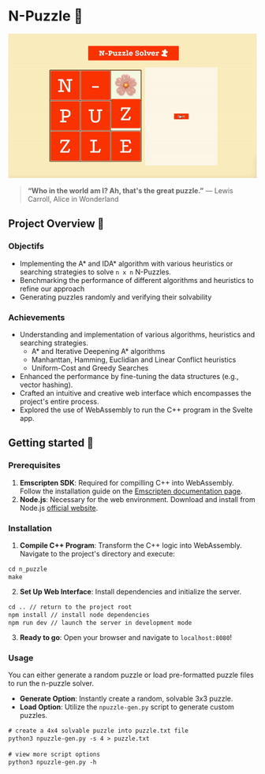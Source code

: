 # N-Puzzle 🧩

![preview](/assets/npuzzle.gif)
> **“Who in the world am I? Ah, that's the great puzzle.”**
> ― Lewis Carroll, Alice in Wonderland

## Project Overview 🔎
### Objectifs
- Implementing the A* and IDA* algorithm with various heuristics or searching strategies to solve `n x n` N-Puzzles.
- Benchmarking the performance of different algorithms and heuristics to refine our approach
- Generating puzzles randomly and verifying their solvability

### Achievements
- Understanding and implementation of various algorithms, heuristics and searching strategies.
    - A* and Iterative Deepening A* algorithms
    - Manhanttan, Hamming, Euclidian and Linear Conflict heuristics
    - Uniform-Cost and Greedy Searches
- Enhanced the performance by fine-tuning the data structures (e.g., vector hashing).
- Crafted an intuitive and creative web interface which encompasses the project's entire process.
- Explored the use of WebAssembly to run the C++ program in the Svelte app.

## Getting started 🦾

### Prerequisites
1. **Emscripten SDK**: Required for compilling C++ into WebAssembly. Follow the installation guide on the [Emscripten documentation page](https://emscripten.org/docs/getting_started/downloads.html). 
2. **Node.js**: Necessary for the web environment. Download and install from Node.js [official website](https://nodejs.org/en/download).

### Installation
1. **Compile C++ Program**: Transform the C++ logic into WebAssembly. Navigate to the project's directory and execute:
```
cd n_puzzle
make
```
2. **Set Up Web Interface**: Install dependencies and initialize the server.
```
cd .. // return to the project root
npm install // install node dependencies
npm run dev // launch the server in development mode
```
3. **Ready to go**: Open your browser and navigate to `localhost:8080`!

### Usage
You can either generate a random puzzle or load pre-formatted puzzle files to run the n-puzzle solver.
- **Generate Option**: Instantly create a random, solvable 3x3 puzzle.
- **Load Option**: Utilize the `npuzzle-gen.py` script to generate custom puzzles.
```
# create a 4x4 solvable puzzle into puzzle.txt file
python3 npuzzle-gen.py -s 4 > puzzle.txt

# view more script options
python3 npuzzle-gen.py -h
```
